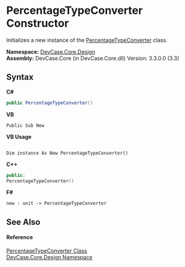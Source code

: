 # PercentageTypeConverter Constructor 
 

Initializes a new instance of the <a href="T_DevCase_Core_Design_PercentageTypeConverter">PercentageTypeConverter</a> class.

**Namespace:**&nbsp;<a href="N_DevCase_Core_Design">DevCase.Core.Design</a><br />**Assembly:**&nbsp;DevCase.Core (in DevCase.Core.dll) Version: 3.3.0.0 (3.3)

## Syntax

**C#**<br />
``` C#
public PercentageTypeConverter()
```

**VB**<br />
``` VB
Public Sub New
```

**VB Usage**<br />
``` VB Usage

Dim instance As New PercentageTypeConverter()
```

**C++**<br />
``` C++
public:
PercentageTypeConverter()
```

**F#**<br />
``` F#
new : unit -> PercentageTypeConverter
```


## See Also


#### Reference
<a href="T_DevCase_Core_Design_PercentageTypeConverter">PercentageTypeConverter Class</a><br /><a href="N_DevCase_Core_Design">DevCase.Core.Design Namespace</a><br />